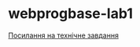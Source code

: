 # webprogbase-lab1
[Посилання на технічне завдання](https://docs.google.com/document/d/1QukWiNMICC6S0GAC6zf_Oa_dkdugHKpRk9Y88RigLns/edit?usp=sharing)
